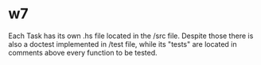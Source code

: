 # w7
Each Task has its own .hs file located in the /src file. 
Despite those there is also a doctest implemented in /test file, while its "tests" are located in comments above every function to be tested.


